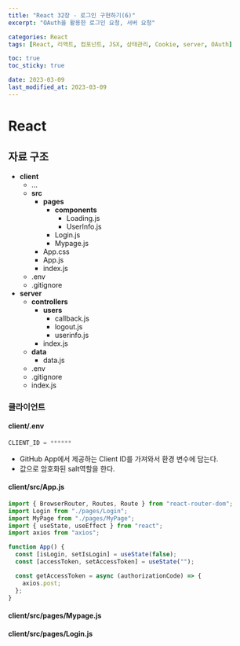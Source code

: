 ```yaml
---
title: "React 32장 - 로그인 구현하기(6)"
excerpt: "OAuth을 활용한 로그인 요청, 서버 요청"

categories: React
tags: [React, 리액트, 컴포넌트, JSX, 상태관리, Cookie, server, OAuth]

toc: true
toc_sticky: true

date: 2023-03-09
last_modified_at: 2023-03-09
---
```


# React

## 자료 구조

- **client**
  - ...
  - **src**
    - **pages**
      - **components**
        - Loading.js
        - UserInfo.js
      - Login.js
      - Mypage.js
    - App.css
    - App.js
    - index.js
  - .env
  - .gitignore
- **server**
  - **controllers**
    - **users**
      - callback.js
      - logout.js
      - userinfo.js
    - index.js
  - **data**
    - data.js
  - .env
  - .gitignore
  - index.js

### 클라이언트

#### client/.env

```jsx
CLIENT_ID = ******
```

- GitHub App에서 제공하는 Client ID를 가져와서 환경 변수에 담는다.
- 값으로 암호화된 salt역할을 한다.

#### client/src/App.js

```jsx
import { BrowserRouter, Routes, Route } from "react-router-dom";
import Login from "./pages/Login";
import MyPage from "./pages/MyPage";
import { useState, useEffect } from "react";
import axios from "axios";

function App() {
  const [isLogin, setIsLogin] = useState(false);
  const [accessToken, setAccessToken] = useState("");

  const getAccessToken = async (authorizationCode) => {
    axios.post;
  };
}
```

#### client/src/pages/Mypage.js

#### client/src/pages/Login.js
